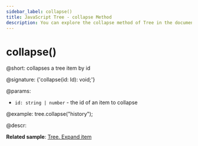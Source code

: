 ```yaml
---
sidebar_label: collapse()
title: JavaScript Tree - collapse Method 
description: You can explore the collapse method of Tree in the documentation of the DHTMLX JavaScript UI library. Browse developer guides and API reference, try out code examples and live demos, and download a free 30-day evaluation version of DHTMLX Suite.
---
```


# collapse()

@short: collapses a tree item by id

@signature: {'collapse(id: Id): void;'}

@params:
- `id: string | number` - the id of an item to collapse

@example:
tree.collapse("history");

@descr:

**Related sample**: [Tree. Expand item](https://snippet.dhtmlx.com/esxb15hm)

[comment]: # (@related: tree/work_with_tree.md#expandingcollapsing-items)

[comment]: # (@relatedapi: tree/api/tree_expand_method.md)
